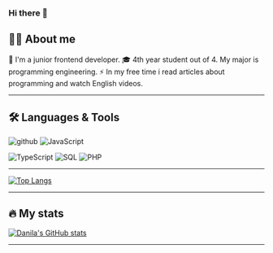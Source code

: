 ### Hi there 👋

## 👨‍💻 About me
👶 I'm a junior frontend developer.
🎓 4th year student out of 4. My major is programming engineering.
⚡ In my free time i read articles about programming and watch English videos.

---

## 🛠 Languages & Tools

![github](https://img.shields.io/badge/GitHub-000?style=for-the-badge&logo=GitHub&logoColor=d68c20)
![JavaScript](https://img.shields.io/badge/-JavaScript-000?style=for-the-badge&logo=JavaScript&logoColor=d68c20)
<!-- [![Python](https://img.shields.io/badge/-Python-000?&logo=Python)] -->
![TypeScript](https://img.shields.io/badge/-TypeScript-000?style=for-the-badge&logo=typescript&logoColor=d68c20)
![SQL](https://img.shields.io/badge/-SQL-000?style=for-the-badge&logo=MySQL&logoColor=d68c20)
![PHP](https://img.shields.io/badge/-PHP-000?style=for-the-badge&logo=PHP&logoColor=d68c20)

---

[![Top Langs](https://github-readme-stats.vercel.app/api/top-langs/?username=Drebedenb&layout=compact&theme=great-gatsby&hide=php)](https://github.com/Drebedenb/github-readme-stats)

---

## 🔥 My stats

[![Danila's GitHub stats](https://github-readme-stats.vercel.app/api?username=Drebedenb&count_private=true&show_icons=true&theme=great-gatsby)](https://github.com/Drebedenb/github-readme-stats)

---
